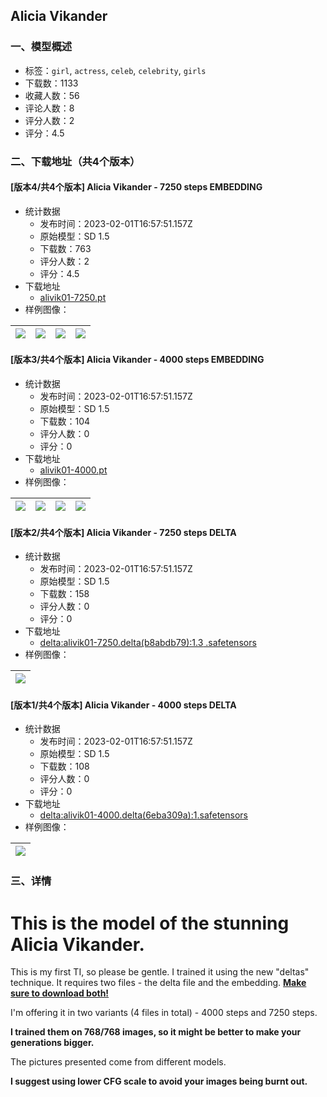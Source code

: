 ## Alicia Vikander
### 一、模型概述

- 标签：`girl`, `actress`, `celeb`, `celebrity`, `girls`
- 下载数：1133
- 收藏人数：56
- 评论人数：8
- 评分人数：2
- 评分：4.5

### 二、下载地址（共4个版本）

#### [版本4/共4个版本] Alicia Vikander - 7250 steps EMBEDDING

- 统计数据
  - 发布时间：2023-02-01T16:57:51.157Z
  - 原始模型：SD 1.5
  - 下载数：763
  - 评分人数：2
  - 评分：4.5
- 下载地址
  - [alivik01-7250.pt](https://civitai.com/api/download/models/7196)
- 样例图像：

| <img src="https://image.civitai.com/xG1nkqKTMzGDvpLrqFT7WA/a5a79a1a-da0a-4cf6-c163-e6b6523cce00/width=450/66421.jpeg" /> | <img src="https://image.civitai.com/xG1nkqKTMzGDvpLrqFT7WA/b00ef604-c08f-433b-6b98-ba65d314e000/width=450/66432.jpeg" /> | <img src="https://image.civitai.com/xG1nkqKTMzGDvpLrqFT7WA/052258ba-69d9-4735-a5a6-6c17a454d900/width=450/66431.jpeg" /> | <img src="https://image.civitai.com/xG1nkqKTMzGDvpLrqFT7WA/004b15e5-b72b-4f29-a2a1-b0bbfd875a00/width=450/66430.jpeg" /> |
| ---- | ---- | ---- | ---- |

#### [版本3/共4个版本] Alicia Vikander - 4000 steps EMBEDDING

- 统计数据
  - 发布时间：2023-02-01T16:57:51.157Z
  - 原始模型：SD 1.5
  - 下载数：104
  - 评分人数：0
  - 评分：0
- 下载地址
  - [alivik01-4000.pt](https://civitai.com/api/download/models/7197)
- 样例图像：

| <img src="https://image.civitai.com/xG1nkqKTMzGDvpLrqFT7WA/23540bc1-43b4-4bba-10db-418c61ddc300/width=450/66437.jpeg" /> | <img src="https://image.civitai.com/xG1nkqKTMzGDvpLrqFT7WA/a4ec10ea-33ea-4a1c-7f32-ae080cb3b500/width=450/66436.jpeg" /> | <img src="https://image.civitai.com/xG1nkqKTMzGDvpLrqFT7WA/04be7de9-59f1-48e6-fb48-cbf58d43de00/width=450/66435.jpeg" /> | <img src="https://image.civitai.com/xG1nkqKTMzGDvpLrqFT7WA/04622340-c18f-40a5-3a9f-6dc495f36600/width=450/66434.jpeg" /> |
| ---- | ---- | ---- | ---- |

#### [版本2/共4个版本] Alicia Vikander - 7250 steps DELTA

- 统计数据
  - 发布时间：2023-02-01T16:57:51.157Z
  - 原始模型：SD 1.5
  - 下载数：158
  - 评分人数：0
  - 评分：0
- 下载地址
  - [<delta:alivik01-7250.delta(b8abdb79):1.3> .safetensors](https://civitai.com/api/download/models/7198)
- 样例图像：

| <img src="https://image.civitai.com/xG1nkqKTMzGDvpLrqFT7WA/1a758be5-a057-4a18-5c7b-f660c4b04000/width=450/66438.jpeg" /> |
| ---- |

#### [版本1/共4个版本] Alicia Vikander - 4000 steps DELTA

- 统计数据
  - 发布时间：2023-02-01T16:57:51.157Z
  - 原始模型：SD 1.5
  - 下载数：108
  - 评分人数：0
  - 评分：0
- 下载地址
  - [<delta:alivik01-4000.delta(6eba309a):1>.safetensors](https://civitai.com/api/download/models/7199)
- 样例图像：

| <img src="https://image.civitai.com/xG1nkqKTMzGDvpLrqFT7WA/db57d092-c562-4cc9-871e-be338aa3bc00/width=450/66439.jpeg" /> |
| ---- |


### 三、详情
<h1>This is the model of the stunning Alicia Vikander.</h1><p></p><p>This is my first TI, so please be gentle. I trained it using the new "deltas" technique. It requires two files - the delta file and the embedding. <strong><u>Make sure to download both!</u></strong></p><p></p><p>I'm offering it in two variants (4 files in total) - 4000 steps and 7250 steps.</p><p></p><p><strong>I trained them on 768/768 images, so it might be better to make your generations bigger.</strong></p><p></p><p>The pictures presented come from different models.</p><p></p><p><strong>I suggest using lower CFG scale to avoid your images being burnt out.</strong></p>